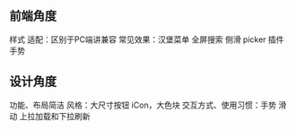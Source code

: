 ## 前端角度 ##
样式
适配：区别于PC端讲兼容
常见效果：汉堡菜单 全屏搜索 侧滑 picker
插件
手势


## 设计角度 ##
功能、布局简洁
风格：大尺寸按钮 iCon，大色块
交互方式、使用习惯：手势 滑动 上拉加载和下拉刷新